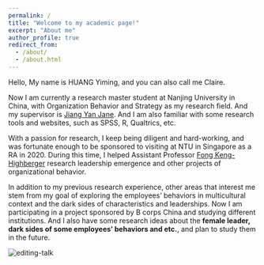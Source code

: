 ```yaml
---
permalink: /
title: "Welcome to my academic page!"
excerpt: "About me"
author_profile: true
redirect_from: 
  - /about/
  - /about.html
---
```


Hello, My name is HUANG Yiming, and you can also call me Claire.



Now I am currently a research master student at Nanjing University in China, with Organization Behavior and Strategy as my research field. And my supervisor is [Jiang Yan Jane](https://nubs.nju.edu.cn/jy/list.htm). And I am also familiar with some research tools and websites, such as SPSS, R, Qualtrics, etc.



With a passion for research, I keep being diligent and hard-working, and was fortunate enough to be sponsored to visiting at NTU in Singapore as a RA in 2020. During this time, I helped Assistant Professor [Fong Keng-Highberger](http://research.ntu.edu.sg/expertise/academicprofile/Pages/StaffProfile.aspx?ST_EMAILID=fongkeng) research leadership emergence and other projects of organizational behavior. 



In addition to my previous research experience, other areas that interest me stem from my goal of exploring the employees’ behaviors in multicultural context and the dark sides of characteristics and leaderships. Now I am participating in a project sponsored by B corps China and studying different institutions. And I also have some research ideas about the **female leader, dark sides of some employees’ behaviors and etc.**, and plan to study them in the future. 

![editing-talk](C:\Users\Huang\Documents\GitHub\2quanjun7170.github.io\images\editing-talk.png)